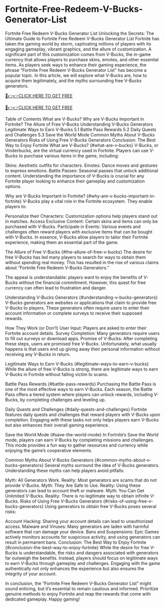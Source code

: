 # Fortnite-Free-Redeem-V-Bucks-Generator-List
Fortnite Free Redeem V-Bucks Generator List
Unlocking the Secrets: The Ultimate Guide to Fortnite Free Redeem V-Bucks Generator List
Fortnite has taken the gaming world by storm, captivating millions of players with its engaging gameplay, vibrant graphics, and the allure of customization. A significant part of this customization comes from V-Bucks, the in-game currency that allows players to purchase skins, emotes, and other essential items. As players seek ways to enhance their gaming experience, the phrase “Fortnite Free Redeem V-Bucks Generator List” has become a popular topic. In this article, we will explore what V-Bucks are, how to acquire them legitimately, and the myths surrounding free V-Bucks generators.


[🔴👉👉CLICK HERE TO GET FREE](https://www.buyredeemcodee.com/)

[🔴👉👉CLICK HERE TO GET FREE](https://www.buyredeemcodee.com/)


Table of Contents
What are V-Bucks?
Why are V-Bucks Important in Fortnite?
The Allure of Free V-Bucks
Understanding V-Bucks Generators
Legitimate Ways to Earn V-Bucks
5.1 Battle Pass Rewards
5.2 Daily Quests and Challenges
5.3 Save the World Mode
Common Myths About V-Bucks Generators
Risks of Using Free V-Bucks Generators
Conclusion: The Best Way to Enjoy Fortnite
What are V-Bucks? {#what-are-v-bucks}
V-Bucks, or Vinderbucks, are the virtual currency used in Fortnite. Players can use V-Bucks to purchase various items in the game, including:

Skins: Aesthetic outfits for characters.
Emotes: Dance moves and gestures to express emotions.
Battle Passes: Seasonal passes that unlock additional content.
Understanding the importance of V-Bucks is crucial for any Fortnite player looking to enhance their gameplay and customization options.

Why are V-Bucks Important in Fortnite? {#why-are-v-bucks-important-in-fortnite}
V-Bucks play a vital role in the Fortnite ecosystem. They enable players to:

Personalize their Characters: Customization options help players stand out in matches.
Access Exclusive Content: Certain skins and items can only be purchased with V-Bucks.
Participate in Events: Various events and challenges often reward players with exclusive items that can be bought with V-Bucks.
In essence, V-Bucks allow players to tailor their Fortnite experience, making them an essential part of the game.

The Allure of Free V-Bucks {#the-allure-of-free-v-bucks}
The desire for free V-Bucks has led many players to search for ways to obtain them without spending real money. This has resulted in the rise of various claims about “Fortnite Free Redeem V-Bucks Generators.”

The appeal is understandable: players want to enjoy the benefits of V-Bucks without the financial commitment. However, this quest for free currency can often lead to frustration and danger.

Understanding V-Bucks Generators {#understanding-v-bucks-generators}
V-Bucks generators are websites or applications that claim to provide free V-Bucks to players. These generators often require users to enter their account information or complete surveys to receive their supposed rewards.

How They Work (or Don’t)
User Input: Players are asked to enter their Fortnite account details.
Survey Completion: Many generators require users to fill out surveys or download apps.
Promise of V-Bucks: After completing these steps, users are promised free V-Bucks.
Unfortunately, what usually happens is that users end up giving away their personal information without receiving any V-Bucks in return.

Legitimate Ways to Earn V-Bucks {#legitimate-ways-to-earn-v-bucks}
While the allure of free V-Bucks is strong, there are legitimate ways to earn V-Bucks in Fortnite without falling victim to scams.

Battle Pass Rewards {#battle-pass-rewards}
Purchasing the Battle Pass is one of the most effective ways to earn V-Bucks. Each season, the Battle Pass offers a tiered system where players can unlock rewards, including V-Bucks, by completing challenges and leveling up.

Daily Quests and Challenges {#daily-quests-and-challenges}
Fortnite features daily quests and challenges that reward players with V-Bucks upon completion. Engaging with these tasks not only helps players earn V-Bucks but also enhances their overall gaming experience.

Save the World Mode {#save-the-world-mode}
In Fortnite’s Save the World mode, players can earn V-Bucks by completing missions and challenges. This mode provides a fun way to gather resources and currency while enjoying the game’s cooperative elements.

Common Myths About V-Bucks Generators {#common-myths-about-v-bucks-generators}
Several myths surround the idea of V-Bucks generators. Understanding these myths can help players avoid pitfalls:

Myth: All Generators Work.
Reality: Most generators are scams that do not provide V-Bucks.
Myth: They Are Safe to Use.
Reality: Using these generators can lead to account theft or malware.
Myth: You Can Get Unlimited V-Bucks.
Reality: There is no legitimate way to obtain infinite V-Bucks.
Risks of Using Free V-Bucks Generators {#risks-of-using-free-v-bucks-generators}
Using generators to obtain free V-Bucks poses several risks:

Account Hacking: Sharing your account details can lead to unauthorized access.
Malware and Viruses: Many generators are laden with harmful software that can damage your device.
Bans and Suspensions: Epic Games actively monitors accounts for suspicious activity, and using generators can result in permanent bans.
Conclusion: The Best Way to Enjoy Fortnite {#conclusion-the-best-way-to-enjoy-fortnite}
While the desire for free V-Bucks is understandable, the risks and dangers associated with generators far outweigh the benefits. Instead, players should focus on legitimate ways to earn V-Bucks through gameplay and challenges. Engaging with the game authentically not only enhances the experience but also ensures the integrity of your account.

In conclusion, the “Fortnite Free Redeem V-Bucks Generator List” might sound enticing, but it’s essential to remain cautious and informed. Prioritize genuine methods to enjoy Fortnite and reap the rewards that come with dedicated gameplay. Happy gaming!
